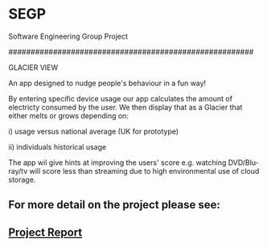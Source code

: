 # SEGP
Software Engineering Group Project

#######################################################


GLACIER VIEW

An app designed to nudge people's behaviour in a fun way!

By entering specific device usage our app calculates the 
amount of electricty consumed by the user.  We then display
that as a Glacier that either melts or grows depending on:

i) usage versus national average (UK for prototype)

ii) individuals historical usage

The app wil give hints at improving the users' score e.g. 
watching DVD/Blu-ray/tv will score less than streaming 
due to high environmental use of cloud storage.

## For more detail on the project please see:

## [Project Report ](https://github.com/aaronsharma/SEGP/blob/main/Product%20Report.md)

